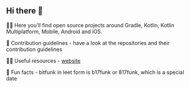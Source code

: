 ## Hi there 👋


🙋‍♀️ Here you'll find open source projects around Gradle, Kotlin, Kotlin Multiplatform, Mobile, Android and iOS.

🌈 Contribution guidelines - have a look at the repositories and their contribution guidelines

👩‍💻 Useful resources - <a href="https://bitfunk.eu/" target="_blank">website</a>

🍿 Fun facts - bitfunk in leet form is b17funk or 817funk, which is a special date
